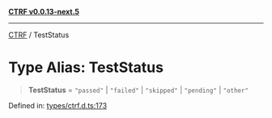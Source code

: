 [**CTRF v0.0.13-next.5**](../README.md)

***

[CTRF](../README.md) / TestStatus

# Type Alias: TestStatus

> **TestStatus** = `"passed"` \| `"failed"` \| `"skipped"` \| `"pending"` \| `"other"`

Defined in: [types/ctrf.d.ts:173](https://github.com/ctrf-io/ctrf-core-js/blob/main/types/ctrf.d.ts#L173)
